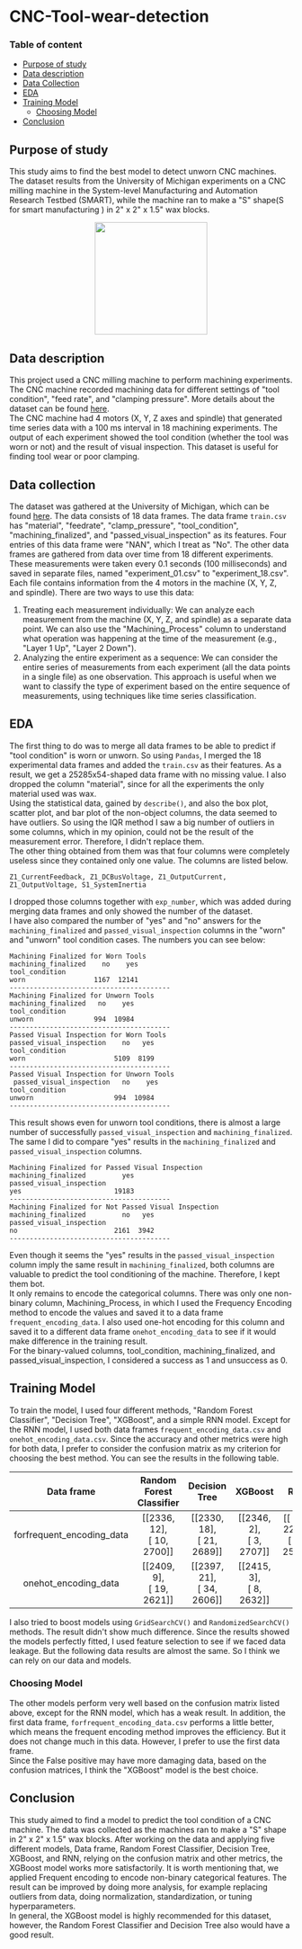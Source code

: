 # CNC-Tool-wear-detection<br>
### Table of content
- [Purpose of study](#purpose-of-study)
- [Data description](#data-description)
- [Data Collection](#data-collection)
- [EDA](#eda)
- [Training Model](#training-model)
  * [Choosing Model](#choosing-model)
- [Conclusion](#conclusion)

## Purpose of study
This study aims to find the best model to detect unworn CNC machines. The dataset results from the University of Michigan experiments on a CNC milling machine in the System-level Manufacturing and Automation Research Testbed (SMART), while the machine ran to make a "S" shape(S for smart manufacturing ) in 2" x 2" x 1.5" wax blocks.<br>
<div align="center">
 <image width=200 src="https://github.com/fereshteh-bahadory/CNC-Tool-wear-detection/assets/65620341/af1e314d-54e5-42d3-a14f-0599b43d3a51">
</div>

## Data description
This project used a CNC milling machine to perform machining experiments. The CNC machine recorded machining data for different settings of "tool condition", "feed rate", and "clamping pressure". More details about the dataset can be found [here](https://www.kaggle.com/datasets/shasun/tool-wear-detection-in-cnc-mill/data).<br>
The CNC machine had 4 motors (X, Y, Z axes and spindle) that generated time series data with a 100 ms interval in 18 machining experiments. The output of each experiment showed the tool condition (whether the tool was worn or not) and the result of visual inspection. This dataset is useful for finding tool wear or poor clamping.

## Data collection
The dataset was gathered at the University of Michigan, which can be found [here](https://www.kaggle.com/datasets/shasun/tool-wear-detection-in-cnc-mill/data). The data consists of 18 data frames. The data frame `train.csv` has "material",	"feedrate",	"clamp_pressure",	"tool_condition",	"machining_finalized", and	"passed_visual_inspection" as its features. Four entries of this data frame were "NAN", which I treat as "No". The other data frames are gathered from data over time from 18 different experiments. These measurements were taken every 0.1 seconds (100 milliseconds) and saved in separate files, named "experiment_01.csv" to "experiment_18.csv". Each file contains information from the 4 motors in the machine (X, Y, Z, and spindle). There are two ways to use this data:<br>
1. Treating each measurement individually: We can analyze each measurement from the machine (X, Y, Z, and spindle) as a separate data point. We can also use the "Machining_Process" column to understand what operation was happening at the time of the measurement (e.g., "Layer 1 Up", "Layer 2 Down").<br>
2. Analyzing the entire experiment as a sequence: We can consider the entire series of measurements from each experiment (all the data points in a single file) as one observation. This approach is useful when we want to classify the type of experiment based on the entire sequence of measurements, using techniques like time series classification.

## EDA
The first thing to do was to merge all data frames to be able to predict if "tool condition" is worn or unworn. So using `Pandas`, I merged the 18 experimental data frames and added the `train.csv` as their features. As a result, we get a 25285x54-shaped data frame with no missing value. I also dropped the column "material", since for all the experiments the only material used was wax.<br>
Using the statistical data, gained by `describe()`, and also the box plot, scatter plot, and bar plot of the non-object columns, the data seemed to have outliers. So using the IQR method I saw a big number of outliers in some columns, which in my opinion, could not be the result of the measurement error. Therefore, I didn't replace them.<br>
The other thing obtained from them was that four columns were completely useless since they contained only one value. The columns are listed below.<br>
```
Z1_CurrentFeedback, Z1_DCBusVoltage, Z1_OutputCurrent, Z1_OutputVoltage, S1_SystemInertia
```
I dropped those columns together with `exp_number`, which was added during merging data frames and only showed the number of the dataset.<br>
I have also compared the number of "yes" and "no" answers for the `machining_finalized` and `passed_visual_inspection` columns in the "worn" and "unworn" tool condition cases. The numbers you can see below:<br>
```
Machining Finalized for Worn Tools
machining_finalized    no    yes
tool_condition                  
worn                 1167  12141
----------------------------------------
Machining Finalized for Unworn Tools
machining_finalized   no    yes
tool_condition                 
unworn               994  10984
----------------------------------------
Passed Visual Inspection for Worn Tools
passed_visual_inspection    no   yes
tool_condition                      
worn                      5109  8199
----------------------------------------
Passed Visual Inspection for Unworn Tools
 passed_visual_inspection   no    yes
tool_condition                      
unworn                    994  10984
----------------------------------------
```
This result shows even for unworn tool conditions, there is almost a large number of successfully `passed_visual_inspection` and `machining_finalized`.<br> 
The same I did to compare "yes" results in the `machining_finalized` and `passed_visual_inspection` columns.
```
Machining Finalized for Passed Visual Inspection
machining_finalized         yes
passed_visual_inspection       
yes                       19183
----------------------------------------
Machining Finalized for Not Passed Visual Inspection
machining_finalized         no   yes
passed_visual_inspection            
no                        2161  3942
----------------------------------------
```
Even though it seems the "yes" results in the `passed_visual_inspection` column imply the same result in `machining_finalized`, both columns are valuable to predict the tool conditioning of the machine. Therefore, I kept them bot.<br>
It only remains to encode the categorical columns. There was only one non-binary column, Machining_Process, in which I used the Frequency Encoding method to encode the values and saved it to a data frame `frequent_encoding_data`. I also used one-hot encoding for this column and saved it to a different data frame `onehot_encoding_data` to see if it would make difference in the training result.<br>
For the binary-valued columns, tool_condition, machining_finalized, and passed_visual_inspection, I considered a success as 1 and unsuccess as 0.<br>

## Training Model
To train the model, I used four different methods, "Random Forest Classifier", "Decision Tree", "XGBoost", and a simple RNN model. Except for the RNN model, I used both data frames `frequent_encoding_data.csv` and `onehot_encoding_data.csv`. Since the accuracy and other metrics were high for both data, I prefer to consider the confusion matrix as my criterion for choosing the best method. You can see the results in the following table.<br>
<div align="center">
 
|Data frame|Random Forest Classifier|Decision Tree|XGBoost| RNN |
|   :---:  |      :---:            |     :---:   | :---: |:---:|
|forfrequent_encoding_data|[[2336,   12],<br/> [  10, 2700]]|[[2330,   18],<br/> [  21, 2689]]|[[2346,    2],<br/> [   3, 2707]]|[[ 236, 2211],<br/> [  60, 2551]]
|onehot_encoding_data     |[[2409,    9],<br/> [  19, 2621]]|[[2397,   21],<br/> [  34, 2606]]|[[2415,    3],<br/> [   8, 2632]]|
</div>

I also tried to boost models using `GridSearchCV()` and `RandomizedSearchCV()` methods. The result didn't show much difference. Since the results showed the models perfectly fitted, I used feature selection to see if we faced data leakage. But the following data results are almost the same. So I think we can rely on our data and models.<br>
### Choosing Model
The other models perform very well based on the confusion matrix listed above, except for the RNN model, which has a weak result. In addition, the first data frame, `forfrequent_encoding_data.csv` performs a little better, which means the frequent encoding method improves the efficiency. But it does not change much in this data. However, I prefer to use the first data frame.<br>
Since the False positive may have more damaging data, based on the confusion matrices, I think the "XGBoost" model is the best choice.

## Conclusion
This study aimed to find a model to predict the tool condition of a CNC machine. The data was collected as the machines ran to make a "S" shape in 2" x 2" x 1.5" wax blocks. After working on the data and applying five different models, Data frame, Random Forest Classifier, Decision Tree, XGBoost,  and RNN, relying on the confusion matrix and other metrics, the XGBoost model works more satisfactorily. It is worth mentioning that, we applied Frequent encoding to encode non-binary categorical features. The result can be improved by doing more analysis, for example replacing outliers from data, doing normalization, standardization, or tuning hyperparameters.<br>
In general, the XGBoost model is highly recommended for this dataset, however, the Random Forest Classifier and Decision Tree also would have a good result. 

 
